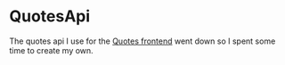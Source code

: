 # QuotesApi

The quotes api I use for the [Quotes frontend](rnppnr.github.io/quotes/) went down so I spent some time to create my own.
